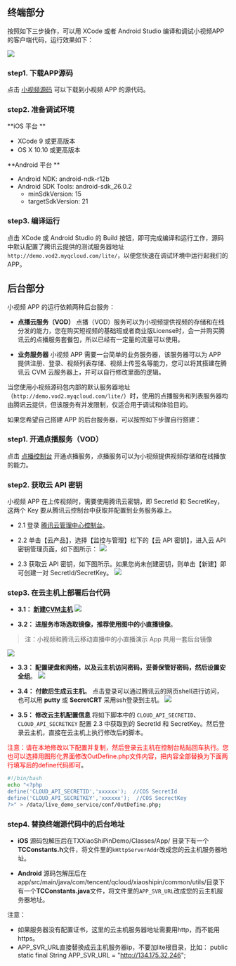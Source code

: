 
## 终端部分

按照如下三步操作，可以用 XCode 或者 Android Studio 编译和调试小视频APP的客户端代码，运行效果如下：

![](https://main.qcloudimg.com/raw/345bae7a0a1f5139c525e4d303b9f745.jpg)

### step1. 下载APP源码
点击 [小视频源码](https://cloud.tencent.com/document/product/584/9366#APP) 可以下载到小视频 APP 的源代码。

### step2. 准备调试环境
**iOS 平台 ** 
- XCode 9 或更高版本
- OS X 10.10 或更高版本

**Android 平台 **
- Android NDK: android-ndk-r12b
- Android SDK Tools: android-sdk_26.0.2
  - minSdkVersion: 15
  - targetSdkVersion: 21

### step3. 编译运行
点击 XCode 或 Android Studio 的 Build 按钮，即可完成编译和运行工作，源码中默认配置了腾讯云提供的测试服务器地址`http://demo.vod2.myqcloud.com/lite/`，以便您快速在调试环境中运行起我们的APP。


## 后台部分

小视频 APP 的运行依赖两种后台服务：

- **点播云服务（VOD）**
点播（VOD）服务可以为小视频提供视频的存储和在线分发的能力，您在购买短视频的基础班或者商业版License时，会一并购买腾讯云的点播服务套餐包，所以已经有一定量的流量可以使用。

- **业务服务器**
小视频 APP 需要一台简单的业务服务器，该服务器可以为 APP 提供注册、登录、视频列表存储、视频上传签名等能力，您可以将其搭建在腾讯云 CVM 云服务器上，并可以自行修改里面的逻辑。

当您使用小视频源码包内部的默认服务器地址（`http://demo.vod2.myqcloud.com/lite/`）时，使用的点播服务和列表服务器均由腾讯云提供，但该服务有并发限制，仅适合用于调试和体验目的。

如果您希望自己搭建 APP 的后台服务器，可以按照如下步骤自行搭建：

### step1. 开通点播服务（VOD）

点击 [点播控制台](https://console.cloud.tencent.com/video) 开通点播服务，点播服务可以为小视频提供视频存储和在线播放的能力。

### step2. 获取云 API 密钥

小视频 APP 在上传视频时，需要使用腾讯云密钥，即 SecretId 和 SecretKey，这两个 Key 要从腾讯云控制台中获取并配置到业务服务器上。

- 2.1 登录 [腾讯云管理中心控制台](https://console.cloud.tencent.com/)。

- 2.2 单击【云产品】，选择【监控与管理】栏下的【云 API 密钥】，进入云 API 密钥管理页面，如下图所示：
![](https://mccdn.qcloud.com/img568f5fb824757.png)

- 2.3 获取云 API 密钥，如下图所示。如果您尚未创建密钥，则单击【新建】即可创建一对 SecretId/SecretKey。
![](https://mc.qcloudimg.com/static/img/23f95aaa97adf3eeae3bf90470fe5122/image.png)


### step3. 在云主机上部署后台代码

- **3.1： [新建CVM主机](https://console.cloud.tencent.com/cvm)** 
 ![](http://mc.qcloudimg.com/static/img/53d7df9e5a8bc5141e55231076cbfd74/image.png)

- **3.2： 进服务市场选取镜像，推荐使用图中的小直播镜像**。
> 注：小视频和腾讯云移动直播中的小直播演示 App 共用一套后台镜像

 ![](https://main.qcloudimg.com/raw/da14288ee7196c45f0d3fcc4def88567.png)

- **3.3： 配置硬盘和网络，以及云主机访问密码，妥善保管好密码，然后设置安全组**。
![](https://main.qcloudimg.com/raw/d81d282ab01ce1309ac704c5aa61a544.png)

- **3.4： 付款后生成云主机**。
点击登录可以通过腾讯云的网页shell进行访问，也可以用 **putty** 或 **SecretCRT** 采用ssh登录到主机。
![](http://mc.qcloudimg.com/static/img/0f29fd40aae5fdac10d3f6262eb6a03e/image.png)

- **3.5： 修改云主机配置信息**
将如下脚本中的 `CLOUD_API_SECRETID`、`CLOUD_API_SECRETKEY` 配置 2.3 中获取到的 SecretId 和 SecretKey。然后登录云主机，直接在云主机上执行修改后的脚本。

 <font color='red'>注意：请在本地修改以下配置并复制，然后登录云主机在控制台粘贴回车执行。您也可以选择用图形化界面修改OutDefine.php文件内容，把内容全部替换为下面两行填写后的define代码即可</font>。
```bash
#!/bin/bash
echo "<?php
define('CLOUD_API_SECRETID','xxxxxx');  //COS SecretId
define('CLOUD_API_SECRETKEY','xxxxxx');  //COS SecrectKey
?>" > /data/live_demo_service/conf/OutDefine.php;
```

### step4. 替换终端源代码中的后台地址
- **iOS** 
源码包解压后在TXXiaoShiPinDemo/Classes/App/ 目录下有一个**TCConstants.h**文件，将文件里的`kHttpServerAddr`改成您的云主机服务器地址。

- **Android** 
源码包解压后在app/src/main/java/com/tencent/qcloud/xiaoshipin/common/utils/目录下有一个**TCConstants.java**文件，将文件里的`APP_SVR_URL`改成您的云主机服务器地址。

注意：
- 如果服务器没有配置证书，这里的云主机服务器地址需要用http，而不能用https。
- APP_SVR_URL直接替换成云主机服务器ip，不要加lite根目录，比如：
public static final String APP_SVR_URL = "http://134.175.32.246"; 

